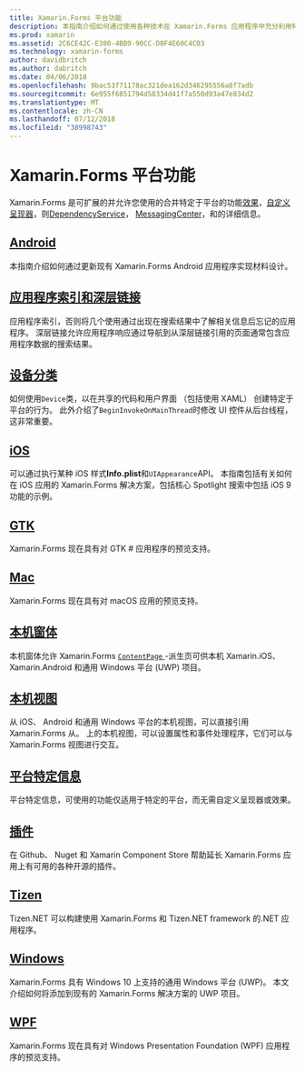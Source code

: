 ```yaml
---
title: Xamarin.Forms 平台功能
description: 本指南介绍如何通过使用各种技术在 Xamarin.Forms 应用程序中充分利用特定于平台的功能。
ms.prod: xamarin
ms.assetid: 2C6CE42C-E380-4BB9-90CC-D0F4E60C4C03
ms.technology: xamarin-forms
author: davidbritch
ms.author: dabritch
ms.date: 04/06/2018
ms.openlocfilehash: 9bac53f71178ac321dea162d346295556a8f7adb
ms.sourcegitcommit: 6e955f6851794d58334d41f7a550d93a47e834d2
ms.translationtype: MT
ms.contentlocale: zh-CN
ms.lasthandoff: 07/12/2018
ms.locfileid: "38998743"
---
```

# <a name="xamarinforms-platform-features"></a>Xamarin.Forms 平台功能

Xamarin.Forms 是可扩展的并允许您使用的合并特定于平台的功能[效果](~/xamarin-forms/app-fundamentals/effects/index.md)，[自定义呈现器](~/xamarin-forms/app-fundamentals/custom-renderer/index.md)，则[DependencyService](~/xamarin-forms/app-fundamentals/dependency-service/index.md)， [MessagingCenter](~/xamarin-forms/app-fundamentals/messaging-center.md)，和的详细信息。

## <a name="androidandroidindexmd"></a>[Android](android/index.md)

本指南介绍如何通过更新现有 Xamarin.Forms Android 应用程序实现材料设计。

## <a name="application-indexing-and-deep-linkingdeep-linkingmd"></a>[应用程序索引和深层链接](deep-linking.md)

应用程序索引，否则将几个使用通过出现在搜索结果中了解相关信息后忘记的应用程序。 深层链接允许应用程序响应通过导航到从深层链接引用的页面通常包含应用程序数据的搜索结果。

## <a name="device-classdevicemd"></a>[设备分类](device.md)

如何使用`Device`类，以在共享的代码和用户界面 （包括使用 XAML） 创建特定于平台的行为。 此外介绍了`BeginInvokeOnMainThread`时修改 UI 控件从后台线程，这非常重要。

## <a name="iosiosindexmd"></a>[iOS](ios/index.md)

可以通过执行某种 iOS 样式**Info.plist**和`UIAppearance`API。 本指南包括有关如何在 iOS 应用的 Xamarin.Forms 解决方案，包括核心 Spotlight 搜索中包括 iOS 9 功能的示例。

## <a name="gtkgtkmd"></a>[GTK](gtk.md)

Xamarin.Forms 现在具有对 GTK # 应用程序的预览支持。

## <a name="macmacmd"></a>[Mac](mac.md)

Xamarin.Forms 现在具有对 macOS 应用的预览支持。

## <a name="native-formsnative-formsmd"></a>[本机窗体](native-forms.md)

本机窗体允许 Xamarin.Forms [ `ContentPage` ](xref:Xamarin.Forms.ContentPage)-派生页可供本机 Xamarin.iOS、 Xamarin.Android 和通用 Windows 平台 (UWP) 项目。

## <a name="native-viewsnative-viewsindexmd"></a>[本机视图](native-views/index.md)

从 iOS、 Android 和通用 Windows 平台的本机视图，可以直接引用 Xamarin.Forms 从。 上的本机视图，可以设置属性和事件处理程序，它们可以与 Xamarin.Forms 视图进行交互。

## <a name="platform-specificsplatform-specificsindexmd"></a>[平台特定信息](platform-specifics/index.md)

平台特定信息，可使用的功能仅适用于特定的平台，而无需自定义呈现器或效果。

## <a name="pluginspluginsmd"></a>[插件](plugins.md)

在 Github、 Nuget 和 Xamarin Component Store 帮助延长 Xamarin.Forms 应用上有可用的各种开源的插件。

## <a name="tizentizenmd"></a>[Tizen](tizen.md)

Tizen.NET 可以构建使用 Xamarin.Forms 和 Tizen.NET framework 的.NET 应用程序。

## <a name="windowswindowsindexmd"></a>[Windows](windows/index.md)

Xamarin.Forms 具有 Windows 10 上支持的通用 Windows 平台 (UWP)。 本文介绍如何将添加到现有的 Xamarin.Forms 解决方案的 UWP 项目。

## <a name="wpfwpfmd"></a>[WPF](wpf.md)

Xamarin.Forms 现在具有对 Windows Presentation Foundation (WPF) 应用程序的预览支持。
